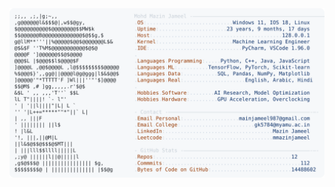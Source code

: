 <picture>
  <source srcset="https://raw.githubusercontent.com/mmazinjameel/mmazinjameel/main/dark_mode.svg?v=1755893501" media="(prefers-color-scheme: dark)">
  <img src="https://raw.githubusercontent.com/mmazinjameel/mmazinjameel/main/light_mode.svg?v=1755893501">
</picture>
